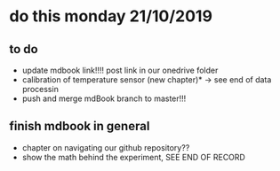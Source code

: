 # do this monday 21/10/2019

## to do
- update mdbook link!!!! post link in our onedrive folder
- calibration of temperature sensor (new chapter)* -> see end of data processin
- push and merge mdBook branch to master!!!

## finish mdbook in general
- chapter on navigating our github repository??
- show the math behind the experiment, SEE END OF RECORD
